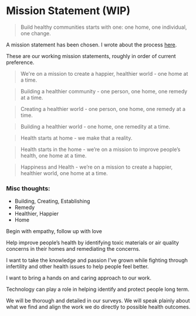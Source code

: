 # Mission Statement (WIP)

> Build healthy communities starts with one: one home, one individual, one change.

A mission statement has been chosen. I wrote about the process [here](https://wesdottoday.hashnode.dev/choosing-a-mission-statement).

These are our working mission statements, roughly in order of current preference.

> We're on a mission to create a happier, healthier world - one home at a time.

> Building a healthier community - one person, one home, one remedy at a time.

> Creating a healthier world - one person, one home, one remedy at a time.

> Building a healthier world - one home, one remedity at a time.

> Health starts at home - we make that a reality.

> Health starts in the home - we’re on a mission to improve people’s health, one home at a time.

> Happiness and Health - we’re on a mission to create a happier, healthier world, one home at a time.

### Misc thoughts:

- Building, Creating, Establishing
- Remedy
- Healthier, Happier
- Home

Begin with empathy, follow up with love

Help improve people’s health by identifying toxic materials or air quality concerns in their homes and remediating the concerns. 

I want to take the knowledge and passion I’ve grown while fighting through infertility and other health issues to help people feel better. 

I want to bring a hands on and caring approach to our work. 

Technology can play a role in helping identify and protect people long term.

We will be thorough and detailed in our surveys. We will speak plainly about what we find and align the work we do directly to possible health outcomes.
